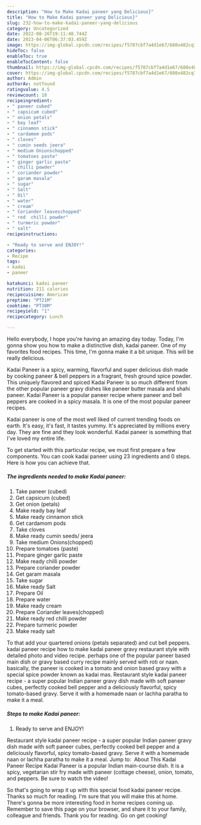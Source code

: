 ```yaml
---
description: "How to Make Kadai paneer yang Delicious}"
title: "How to Make Kadai paneer yang Delicious}"
slug: 232-how-to-make-kadai-paneer-yang-delicious
category: Uncategorized
date: 2022-08-26T19:11:48.744Z
date: 2023-04-06T06:37:03.459Z
image: https://img-global.cpcdn.com/recipes/f5787cbf7a4d1e67/680x482cq70/kadai-paneer-recipe-main-photo.jpg
hideToc: false
enableToc: true
enableTocContent: false
thumbnail: https://img-global.cpcdn.com/recipes/f5787cbf7a4d1e67/680x482cq70/kadai-paneer-recipe-main-photo.jpg
cover: https://img-global.cpcdn.com/recipes/f5787cbf7a4d1e67/680x482cq70/kadai-paneer-recipe-main-photo.jpg
author: Admin
authorAv: notfound
ratingvalue: 4.5
reviewcount: 18
recipeingredient:
- " paneer cubed"
- " capsicum cubed"
- " onion petals"
- " bay leaf"
- " cinnamon stick"
- " cardamom pods"
- " cloves"
- " cumin seeds jeera"
- " medium Onionschopped"
- " tomatoes paste"
- " ginger garlic paste"
- " chilli powder"
- " coriander powder"
- " garam masala"
- " sugar"
- " Salt"
- " Oil"
- " water"
- " cream"
- " Coriander leaveschopped"
- " red  chilli powder"
- " turmeric powder"
- " salt"
recipeinstructions:

- "Ready to serve and ENJOY!"
categories:
- Recipe
tags:
- kadai
- paneer

katakunci: kadai paneer 
nutrition: 211 calories
recipecuisine: American
preptime: "PT21M"
cooktime: "PT30M"
recipeyield: "1"
recipecategory: Lunch

---
```



Hello everybody, I hope you're having an amazing day today. Today, I'm gonna show you how to make a distinctive dish, kadai paneer. One of my favorites food recipes. This time, I'm gonna make it a bit unique. This will be really delicious.

Kadai Paneer is a spicy, warming, flavorful and super delicious dish made by cooking paneer &amp; bell peppers in a fragrant, fresh ground spice powder. This uniquely flavored and spiced Kadai Paneer is so much different from the other popular paneer gravy dishes like paneer butter masala and shahi paneer. Kadai Paneer is a popular paneer recipe where paneer and bell peppers are cooked in a spicy masala. It is one of the most popular paneer recipes.

Kadai paneer is one of the most well liked of current trending foods on earth. It's easy, it's fast, it tastes yummy. It's appreciated by millions every day. They are fine and they look wonderful. Kadai paneer is something that I've loved my entire life.


To get started with this particular recipe, we must first prepare a few components. You can cook kadai paneer using 23 ingredients and 0 steps. Here is how you can achieve that.

<!--inarticleads1-->

##### The ingredients needed to make Kadai paneer:

1. Take  paneer (cubed)
1. Get  capsicum (cubed)
1. Get  onion (petals)
1. Make ready  bay leaf
1. Make ready  cinnamon stick
1. Get  cardamom pods
1. Take  cloves
1. Make ready  cumin seeds/ jeera
1. Take  medium Onions(chopped)
1. Prepare  tomatoes (paste)
1. Prepare  ginger garlic paste
1. Make ready  chilli powder
1. Prepare  coriander powder
1. Get  garam masala
1. Take  sugar
1. Make ready  Salt
1. Prepare  Oil
1. Prepare  water
1. Make ready  cream
1. Prepare  Coriander leaves(chopped)
1. Make ready  red  chilli powder
1. Prepare  turmeric powder
1. Make ready  salt


To that add your quartered onions (petals separated) and cut bell peppers. kadai paneer recipe how to make kadai paneer gravy restaurant style with detailed photo and video recipe. perhaps one of the popular paneer based main dish or gravy based curry recipe mainly served with roti or naan. basically, the paneer is cooked in a tomato and onion based gravy with a special spice powder known as kadai mas. Restaurant style kadai paneer recipe - a super popular Indian paneer gravy dish made with soft paneer cubes, perfectly cooked bell pepper and a deliciously flavorful, spicy tomato-based gravy. Serve it with a homemade naan or lachha paratha to make it a meal. 

<!--inarticleads2-->

##### Steps to make Kadai paneer:


1. Ready to serve and ENJOY!

Restaurant style kadai paneer recipe - a super popular Indian paneer gravy dish made with soft paneer cubes, perfectly cooked bell pepper and a deliciously flavorful, spicy tomato-based gravy. Serve it with a homemade naan or lachha paratha to make it a meal. Jump to: ️ About This Kadai Paneer Recipe Kadai Paneer is a popular Indian main-course dish. It is a spicy, vegetarian stir fry made with paneer (cottage cheese), onion, tomato, and peppers. Be sure to watch the video! 

So that's going to wrap it up with this special food kadai paneer recipe. Thanks so much for reading. I'm sure that you will make this at home. There's gonna be more interesting food in home recipes coming up. Remember to save this page on your browser, and share it to your family, colleague and friends. Thank you for reading. Go on get cooking!
